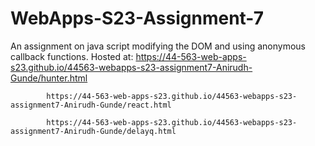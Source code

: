 # WebApps-S23-Assignment-7
An assignment on java script modifying the DOM and using anonymous callback functions.
Hosted at: https://44-563-web-apps-s23.github.io/44563-webapps-s23-assignment7-Anirudh-Gunde/hunter.html 

            https://44-563-web-apps-s23.github.io/44563-webapps-s23-assignment7-Anirudh-Gunde/react.html 
            
            https://44-563-web-apps-s23.github.io/44563-webapps-s23-assignment7-Anirudh-Gunde/delayq.html 
